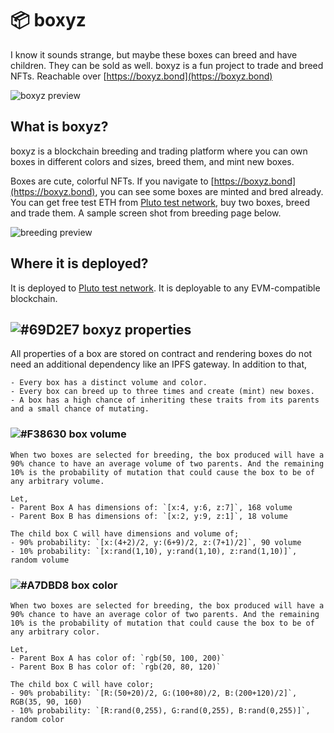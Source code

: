 # 📦 boxyz

I know it sounds strange, but maybe these boxes can breed and have children. They can be sold as well.
boxyz is a fun project to trade and breed NFTs. Reachable over [https://boxyz.bond](https://boxyz.bond)

![boxyz preview](https://ipfs.plutotest.network/ipfs/QmejnfTyQ45aa187fF9AV3MnzLTsyuSAyFPK9ALiYbn3B5 "boxyz homepage")

## What is boxyz?

boxyz is a blockchain breeding and trading platform where you can own boxes in different colors and sizes, breed them, and mint new boxes. 

Boxes are cute, colorful NFTs. If you navigate to [https://boxyz.bond](https://boxyz.bond), you can see some boxes are minted and bred already. You can get free test ETH from [Pluto test network](https://plutotest.network/), buy two boxes, breed and trade them. A sample screen shot from breeding page below.

![breeding preview](https://ipfs.plutotest.network/ipfs/QmP4QAn1XrhqHf6mbE7A9UTeakPLzEQNxjbKSZhBGgLL6J "breeding preview")

## Where it is deployed?

It is deployed to [Pluto test network](https://plutotest.network/). It is deployable to any EVM-compatible blockchain.

## ![#69D2E7](https://via.placeholder.com/15/69D2E7/000000?text=+) boxyz properties

All properties of a box are stored on contract and rendering boxes do not need an additional dependency like an IPFS gateway. In addition to that,

    - Every box has a distinct volume and color.
    - Every box can breed up to three times and create (mint) new boxes.
    - A box has a high chance of inheriting these traits from its parents and a small chance of mutating.

### ![#F38630](https://via.placeholder.com/15/F38630/000000?text=+) box volume

    When two boxes are selected for breeding, the box produced will have a 90% chance to have an average volume of two parents. And the remaining 10% is the probability of mutation that could cause the box to be of any arbitrary volume.

    Let,
    - Parent Box A has dimensions of: `[x:4, y:6, z:7]`, 168 volume
    - Parent Box B has dimensions of: `[x:2, y:9, z:1]`, 18 volume

    The child box C will have dimensions and volume of;
    - 90% probability: `[x:(4+2)/2, y:(6+9)/2, z:(7+1)/2]`, 90 volume
    - 10% probability: `[x:rand(1,10), y:rand(1,10), z:rand(1,10)]`, random volume

### ![#A7DBD8](https://via.placeholder.com/15/A7DBD8/000000?text=+) box color

    When two boxes are selected for breeding, the box produced will have a 90% chance to have an average color of two parents. And the remaining 10% is the probability of mutation that could cause the box to be of any arbitrary color.

    Let,
    - Parent Box A has color of: `rgb(50, 100, 200)`
    - Parent Box B has color of: `rgb(20, 80, 120)`

    The child box C will have color;
    - 90% probability: `[R:(50+20)/2, G:(100+80)/2, B:(200+120)/2]`, RGB(35, 90, 160)
    - 10% probability: `[R:rand(0,255), G:rand(0,255), B:rand(0,255)]`, random color
